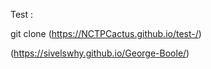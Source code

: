 Test : 



git clone (https://NCTPCactus.github.io/test-/)

(https://sivelswhy.github.io/George-Boole/)
